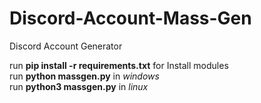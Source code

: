 # Discord-Account-Mass-Gen
Discord Account Generator

run **pip install -r requirements.txt** for Install modules    
run **python massgen.py** in *windows*    
run **python3 massgen.py** in *linux*    
